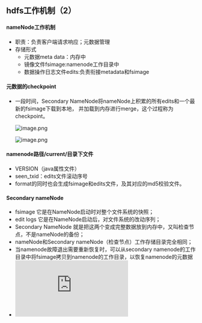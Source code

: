 ## hdfs工作机制（2）

#### nameNode工作机制

* 职责：负责客户端请求响应；元数据管理
* 存储形式
  * 元数据meta data：内存中
  * 镜像文件fsimage:namenode工作目录中
  * 数据操作日志文件edits:负责衔接metadata和fsimage
  
#### 元数据的checkpoint

* 一段时间，Secondary NameNode将nameNode上积累的所有edits和一个最新的fsimage下载到本地，
  并加载到内存进行merge，这个过程称为checkpoint。
  
  ![image.png](https://upload-images.jianshu.io/upload_images/14466577-ab4aa48f2f4d9a8b.png?imageMogr2/auto-orient/strip%7CimageView2/2/w/1240)
   
  ![image.png](https://upload-images.jianshu.io/upload_images/14466577-e7c2e77aa2c81251.png?imageMogr2/auto-orient/strip%7CimageView2/2/w/1240)
 
#### namenode路径/current/目录下文件
* VERSION（java属性文件）
* seen_txid：edits文件滚动序号
* format的同时也会生成fsimage和edits文件，及其对应的md5校验文件。

#### Secondary nameNode
* fsimage 它是在NameNode启动时对整个文件系统的快照；
* edit logs 它是在NameNode启动后，对文件系统的改动序列；
* Secondary NameNode 就是把这两个变成完整数据放到内存中，又叫检查节点，不是nameNode的备份；
* nameNode和Secondary nameNode（检查节点）工作存储目录完全相同；
* 当namenode故障退出需要重新恢复时，可以从secondary namenode的工作目录中将fsimage拷贝到namenode的工作目录，以恢复namenode的元数据
* ![相关知识](https://www.xuebuyuan.com/3196294.html)



